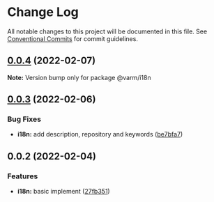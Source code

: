 # Change Log

All notable changes to this project will be documented in this file.
See [Conventional Commits](https://conventionalcommits.org) for commit guidelines.

## [0.0.4](https://github.com/Jay0328/varm/compare/v0.0.3...v0.0.4) (2022-02-07)

**Note:** Version bump only for package @varm/i18n

## [0.0.3](https://github.com/Jay0328/varm/compare/v0.0.2...v0.0.3) (2022-02-06)

### Bug Fixes

- **i18n:** add description, repository and keywords ([be7bfa7](https://github.com/Jay0328/varm/commit/be7bfa7d6341dba10f8159ec37602553e2103b8a))

## 0.0.2 (2022-02-04)

### Features

- **i18n:** basic implement ([27fb351](https://github.com/Jay0328/varm/commit/27fb3515d8bf66eb1dcbb508a3b6fec0bc00de3a))
